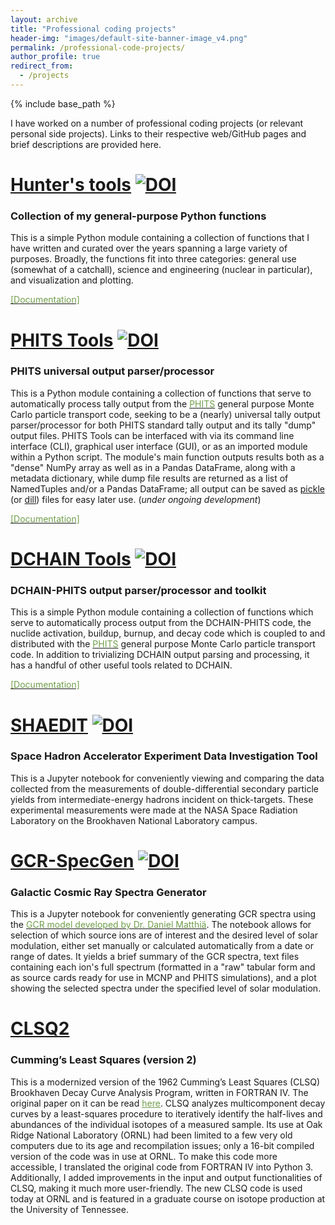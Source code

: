 ```yaml
---
layout: archive
title: "Professional coding projects"
header-img: "images/default-site-banner-image_v4.png"
permalink: /professional-code-projects/
author_profile: true
redirect_from:
  - /projects
---
```


{% include base_path %}

I have worked on a number of professional coding projects (or relevant personal side projects).  Links to their respective web/GitHub pages and brief descriptions are provided here.


[<u>Hunter's tools</u>](https://github.com/Lindt8/Hunters-tools) [![DOI](https://zenodo.org/badge/DOI/10.5281/zenodo.14266969.svg)](https://doi.org/10.5281/zenodo.14266969)
======
### Collection of my general-purpose Python functions
This is a simple Python module containing a collection of functions that I have written and curated over the years spanning a large variety of purposes.  Broadly, the functions fit into three categories: general use (somewhat of a catchall), science and engineering (nuclear in particular), and visualization and plotting.

[<font color="#709E4A">[Documentation]</font>](http://lindt8.github.io/Hunters-tools/)


[<u>PHITS Tools</u>](https://github.com/Lindt8/PHITS-Tools) [![DOI](https://zenodo.org/badge/DOI/10.5281/zenodo.14262720.svg)](https://doi.org/10.5281/zenodo.14262720)
======
### PHITS universal output parser/processor
This is a Python module containing a collection of functions that serve to automatically process tally output from the [<font color="#709E4A">PHITS</font>](https://phits.jaea.go.jp/) general purpose Monte Carlo particle transport code, seeking to be a (nearly) universal tally output parser/processor for both PHITS standard tally output and its tally "dump" output files.  PHITS Tools can be interfaced with via its command line interface (CLI), graphical user interface (GUI), or as an imported module within a Python script.  The module's main function outputs results both as a "dense" NumPy array as well as in a Pandas DataFrame, along with a metadata dictionary, while dump file results are returned as a list of NamedTuples and/or a Pandas DataFrame; all output can be saved as [pickle](https://docs.python.org/3/library/pickle.html) (or [dill](https://pypi.org/project/dill/)) files for easy later use. (*under ongoing development*)

[<font color="#709E4A">[Documentation]</font>](https://lindt8.github.io/PHITS-Tools/)


[<u>DCHAIN Tools</u>](https://github.com/Lindt8/DCHAIN-Tools) [![DOI](https://zenodo.org/badge/DOI/10.5281/zenodo.14267236.svg)](https://doi.org/10.5281/zenodo.14267236)
======
### DCHAIN-PHITS output parser/processor and toolkit
This is a simple Python module containing a collection of functions which serve to automatically process output from the DCHAIN-PHITS code, the nuclide activation, buildup, burnup, and decay code which is coupled to and distributed with the [<font color="#709E4A">PHITS</font>](https://phits.jaea.go.jp/) general purpose Monte Carlo particle transport code.  In addition to trivializing DCHAIN output parsing and processing, it has a handful of other useful tools related to DCHAIN.  <!--(*under ongoing development*)-->

[<font color="#709E4A">[Documentation]</font>](https://lindt8.github.io/DCHAIN-Tools/)


[<u>SHAEDIT</u>](https://github.com/Lindt8/SHAEDIT) [![DOI](https://zenodo.org/badge/DOI/10.5281/zenodo.1287860.svg)](https://doi.org/10.5281/zenodo.1287860)
======
### Space Hadron Accelerator Experiment Data Investigation Tool
This is a Jupyter notebook for conveniently viewing and comparing the data collected from the measurements of double-differential secondary particle yields from intermediate-energy hadrons incident on thick-targets. These experimental measurements were made at the NASA Space Radiation Laboratory on the Brookhaven National Laboratory campus.  


[<u>GCR-SpecGen</u>](https://github.com/Lindt8/GCR_SpecGen) [![DOI](https://zenodo.org/badge/DOI/10.5281/zenodo.2573359.svg)](https://doi.org/10.5281/zenodo.2573359)
======
### Galactic Cosmic Ray Spectra Generator
This is a Jupyter notebook for conveniently generating GCR spectra using the [<font color="#709E4A">GCR model developed by Dr. Daniel Matthiä</font>](https://www.sciencedirect.com/science/article/pii/S0273117712005947?via%3Dihub).  The notebook allows for selection of which source ions are of interest and the desired level of solar modulation, either set manually or calculated automatically from a date or range of dates.  It yields a brief summary of the GCR spectra, text files containing each ion's full spectrum (formatted in a "raw" tabular form and as source cards ready for use in MCNP and PHITS simulations), and a plot showing the selected spectra under the specified level of solar modulation.

[<u>CLSQ2</u>](https://github.com/Lindt8/CLSQ2)
======
### Cumming’s Least Squares (version 2)
This is a modernized version of the 1962 Cumming’s Least Squares (CLSQ) Brookhaven Decay Curve Analysis Program, written in FORTRAN IV.  The original paper on it can be read [<font color="#709E4A"><u>here</u></font>](https://books.google.com/books?id=DZQrAAAAYAAJ&lpg=PR1&pg=PA25#v=onepage&q&f=false). CLSQ analyzes multicomponent decay curves by a least-squares procedure to iteratively identify the half-lives and abundances of the individual isotopes of a measured sample.  Its use at Oak Ridge National Laboratory (ORNL) had been limited to a few very old computers due to its age and recompilation issues; only a 16-bit compiled version of the code was in use at ORNL.  To make this code more accessible, I translated the original code from FORTRAN IV into Python 3.  Additionally, I added improvements in the input and output functionalities of CLSQ, making it much more user-friendly.  The new CLSQ code is used today at ORNL and is featured in a graduate course on isotope production at the University of Tennessee.  



<!-- <embed src="http://lindt8.github.io/files/CV_Hunter_Ratliff.pdf" width="650" height="1800" type='application/pdf'> -->
